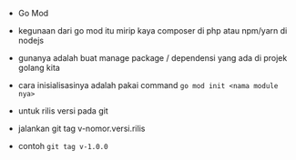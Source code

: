 - Go Mod
- kegunaan dari go mod itu mirip kaya composer di php atau npm/yarn di nodejs
- gunanya adalah buat manage package / dependensi yang ada di projek golang kita

- cara inisialisasinya adalah pakai command `go mod init <nama module nya>`

- untuk rilis versi pada git
- jalankan git tag v-nomor.versi.rilis
- contoh `git tag v-1.0.0`